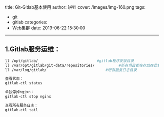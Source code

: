 title: Git-Gitlab基本使用
author: 饼铛
cover: /images/img-160.png
tags:
  - git
  - gitlab
categories:
  - Web集群
date: 2019-06-22 15:30:00
---
## 1.Gitlab服务运维：
```bash
ll /opt/gitlab/                           #gitlab程序安装目录
ll /var/opt/gitlab/git-data/repositories/       	#所有项目都在存放在此目录，存放仓库数据
ll /var/log/gitlab/                   		  #所有服务日志目录

查看状态：
gitlab-ctl status

单独停掉ngixn：
gitlab-ctl stop nginx

查看所有服务日志：
gitlab-ctl tail
```